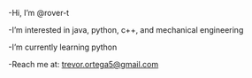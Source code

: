 -Hi, I’m @rover-t

-I’m interested in java, python, c++, and mechanical engineering

-I’m currently learning python

-Reach me at: trevor.ortega5@gmail.com

<!---
rover-t/rover-t is a ✨ special ✨ repository because its `README.md` (this file) appears on your GitHub profile.
You can click the Preview link to take a look at your changes.
--->
